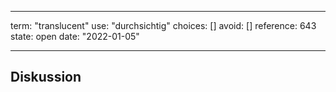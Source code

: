 
---
term:      "translucent"
use:       "durchsichtig"
choices:   []
avoid:     []
reference: 643        
state:     open
date:      "2022-01-05"

---

## Diskussion

